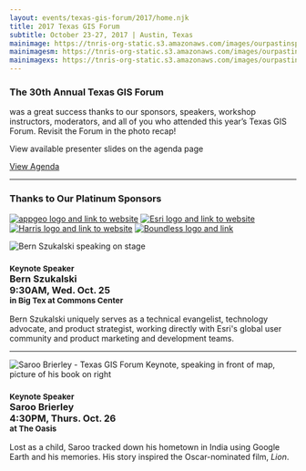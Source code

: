 ```yaml
---
layout: events/texas-gis-forum/2017/home.njk
title: 2017 Texas GIS Forum
subtitle: October 23-27, 2017 | Austin, Texas
mainimage: https://tnris-org-static.s3.amazonaws.com/images/ourpastinspires-banner-main.jpg
mainimagesm: https://tnris-org-static.s3.amazonaws.com/images/ourpastinspires-banner-main-sm.jpg
mainimagexs: https://tnris-org-static.s3.amazonaws.com/images/ourpastinspires-banner-main-sm.jpg
---
```


<div class="row">

<div class="col-sm-5">
<h3>The 30th Annual Texas GIS Forum</h3>
<p class="lead-forum">
  was a great success thanks to our sponsors, speakers, workshop instructors, moderators, and all of you who attended this year’s Texas GIS Forum. Revisit the Forum in the photo recap!
</p>
 <p class="lead-forum">View available presenter slides on the agenda page</p>

 <a class="btn btn-periwinkle btn-lg" href="/texas-gis-forum/2017/agenda"><i class="glyphicon glyphicon-camera"></i> View Agenda</a>
<hr>
<h3>Thanks to Our Platinum Sponsors</h3>
<p>    <a class="welcome-logo" href="http://appgeo.com"><img  alt="appgeo logo and link to website" src="https://tnris-org-static.s3.amazonaws.com/images/appgeo_logo.png"></a>
    <a class="welcome-logo" href="http://www.esri.com"><img   alt="Esri logo and link to website" src="https://tnris-org-static.s3.amazonaws.com/images/esri_where_logo.png"></a>
<br class="hidden-xs">
  <a class="welcome-logo"  href="http://www.harrisgeospatial.com"><img  alt="Harris logo and link to website" src="https://tnris-org-static.s3.amazonaws.com/images/harris_sm.png"></a>
  <a class="welcome-logo" href="http://www.boundlessgeo.com/"><img alt="Boundless logo and link" src="https://tnris-org-static.s3.amazonaws.com/images/boundless_lg.png"></a>
</p>
</div>

<div class="col-sm-7 keynote-welcome-2017">
<img src="https://tnris-org-static.s3.amazonaws.com/images/bern-speaking.jpg" alt="Bern Szukalski speaking on stage">
<h3><small>Keynote Speaker</small><br><strong>Bern Szukalski</strong><br>9:30AM, Wed. Oct. 25<br><small>in Big Tex at Commons Center</small></h3>
<p>Bern Szukalski uniquely serves as a technical evangelist, technology advocate, and product strategist, working directly with Esri's global user community and product marketing and development teams.</p>
<hr class="clearfix">  

<img src="https://tnris-org-static.s3.amazonaws.com/images/saroo-forum-banner.jpg" alt="Saroo Brierley - Texas GIS Forum Keynote, speaking in front of map, picture of his book on right">
<h3><small>Keynote Speaker</small><br><strong>Saroo Brierley</strong><br>4:30PM, Thurs. Oct. 26<br><small>at The Oasis</small></h3>
<p>Lost as a child, Saroo tracked down his hometown in India using Google Earth and his memories. His story inspired the Oscar-nominated film, <em>Lion</em>.</p>


</div>

</div>
